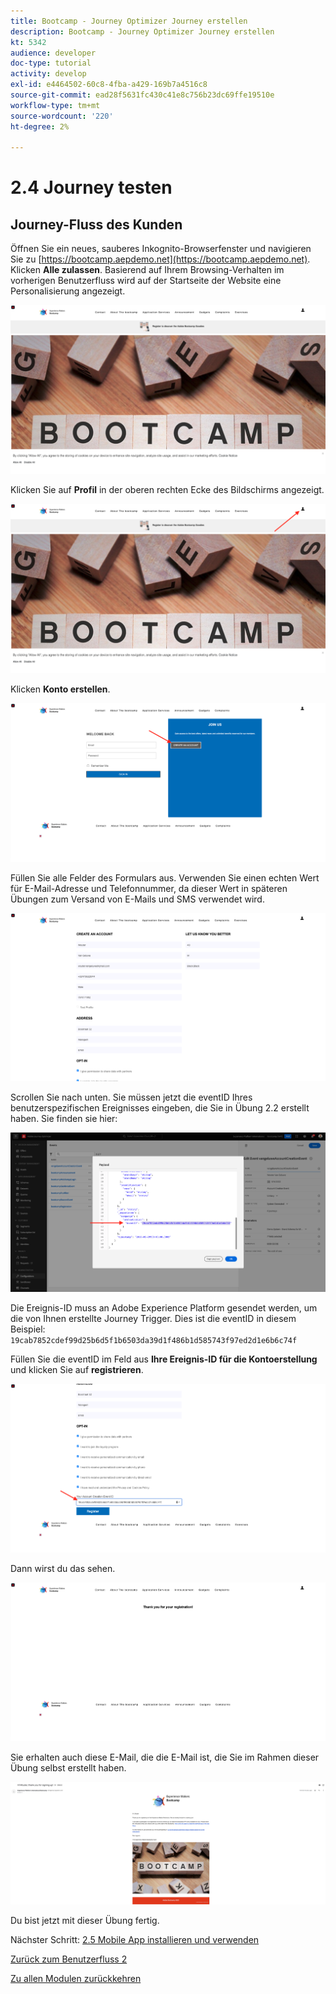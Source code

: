 ```yaml
---
title: Bootcamp - Journey Optimizer Journey erstellen
description: Bootcamp - Journey Optimizer Journey erstellen
kt: 5342
audience: developer
doc-type: tutorial
activity: develop
exl-id: e4464502-60c8-4fba-a429-169b7a4516c8
source-git-commit: ead28f5631fc430c41e8c756b23dc69ffe19510e
workflow-type: tm+mt
source-wordcount: '220'
ht-degree: 2%

---
```


# 2.4 Journey testen

## Journey-Fluss des Kunden

Öffnen Sie ein neues, sauberes Inkognito-Browserfenster und navigieren Sie zu [https://bootcamp.aepdemo.net](https://bootcamp.aepdemo.net). Klicken **Alle zulassen**. Basierend auf Ihrem Browsing-Verhalten im vorherigen Benutzerfluss wird auf der Startseite der Website eine Personalisierung angezeigt.

![DSN](./images/web8a.png)

Klicken Sie auf **Profil** in der oberen rechten Ecke des Bildschirms angezeigt.

![Demo](./images/web8b.png)

Klicken **Konto erstellen**.

![Demo](./images/pv5.png)

Füllen Sie alle Felder des Formulars aus. Verwenden Sie einen echten Wert für E-Mail-Adresse und Telefonnummer, da dieser Wert in späteren Übungen zum Versand von E-Mails und SMS verwendet wird.

![Demo](./images/pv7a.png)

Scrollen Sie nach unten. Sie müssen jetzt die eventID Ihres benutzerspezifischen Ereignisses eingeben, die Sie in Übung 2.2 erstellt haben. Sie finden sie hier:

![ACOP](./images/payloadeventID.png)

Die Ereignis-ID muss an Adobe Experience Platform gesendet werden, um die von Ihnen erstellte Journey Trigger. Dies ist die eventID in diesem Beispiel: `19cab7852cdef99d25b6d5f1b6503da39d1f486b1d585743f97ed2d1e6b6c74f`

Füllen Sie die eventID im Feld aus **Ihre Ereignis-ID für die Kontoerstellung** und klicken Sie auf **registrieren**.

![Demo](./images/pv8a.png)

Dann wirst du das sehen.

![Demo](./images/pv9.png)

Sie erhalten auch diese E-Mail, die die E-Mail ist, die Sie im Rahmen dieser Übung selbst erstellt haben.

![Demo](./images/pv10a.png)

Du bist jetzt mit dieser Übung fertig.

Nächster Schritt: [2.5 Mobile App installieren und verwenden](./ex5.md)

[Zurück zum Benutzerfluss 2](./uc2.md)

[Zu allen Modulen zurückkehren](../../overview.md)
